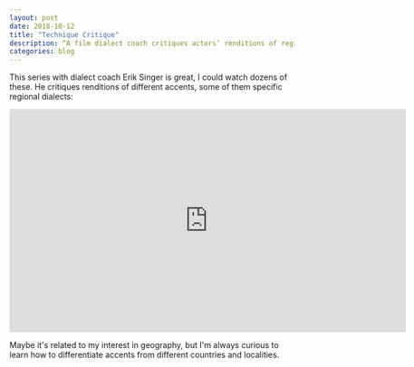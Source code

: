 ```yaml
---
layout: post
date: 2018-10-12
title: "Technique Critique"
description: “A film dialect coach critiques actors’ renditions of regional accents.”
categories: blog
---
```


This series with dialect coach Erik Singer is great, I could watch dozens of these. He critiques renditions of different accents, some of them specific regional dialects:

<iframe width="700" height="394" src="https://www.youtube.com/embed/NvDvESEXcgE" frameborder="0" allowfullscreen></iframe>

Maybe it's related to my interest in geography, but I'm always curious to learn how to differentiate accents from different countries and localities.

